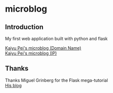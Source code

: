 # microblog

Introduction
-------
My first web application built with python and flask   

[Kaiyu Pei's microblog (Domain Name)](https://www.kypei.xyz)   
[Kaiyu Pei's microblog (IP)](https://111.229.36.161)  

Thanks
---------

Thanks Miguel Grinberg for the Flask mega-tutorial    
[His blog](https://blog.miguelgrinberg.com/post/the-flask-mega-tutorial-part-i-hello-world)
